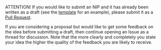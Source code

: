 
ATTENTION! If you would like to submit an NIP and it has already been written as a draft (see the [template](https://github.com/nori-dot-eco/NIPs/blob/master/nip-X.md) for an example), please submit it as a [Pull Request](https://github.com/Nori/NIPs/pulls).

If you are considering a proposal but would like to get some feedback on the idea before submitting a draft, then continue opening an Issue as a thread for discussion.  Note that the more clearly and completely you state your idea the higher the quality of the feedback you are likely to receive.
